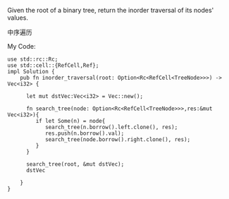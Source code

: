 Given the root of a binary tree, return the inorder traversal of its nodes' values.

中序遍历


My Code:
```
use std::rc::Rc;
use std::cell::{RefCell,Ref};
impl Solution {
    pub fn inorder_traversal(root: Option<Rc<RefCell<TreeNode>>>) -> Vec<i32> {
        
      let mut dstVec:Vec<i32> = Vec::new();

      fn search_tree(node: Option<Rc<RefCell<TreeNode>>>,res:&mut Vec<i32>){
         if let Some(n) = node{
            search_tree(n.borrow().left.clone(), res);
            res.push(n.borrow().val);
            search_tree(node.borrow().right.clone(), res);
         }
      }

      search_tree(root, &mut dstVec);
      dstVec

    }
}
```
